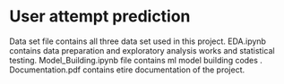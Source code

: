 # User attempt prediction
 Data set file contains all three data set used in this project.
 EDA.ipynb contains data preparation and exploratory analysis works and statistical testing.
 Model_Building.ipynb file contains ml model building codes .
 Documentation.pdf contains etire documentation of the project.
